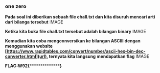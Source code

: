 ### one zero

**Pada soal ini diberikan sebuah file chall.txt dan kita disuruh mencari arti dari bilanga tersebut**
IMAGE

**Ketika kita buka file chall.txt tersebut adalah bilangan binary**
IMAGE

**Kemudian kita coba mengconversikan ke bilangan ASCIII dengan menggunakan website [https://www.rapidtables.com/convert/number/ascii-hex-bin-dec-converter.html](url), ternyata kita langsung mendapatkan flag**
IMAGE

**FLAG:W92{******************}**
